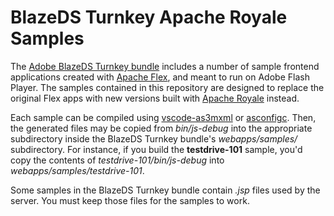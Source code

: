 # BlazeDS Turnkey Apache Royale Samples

The [Adobe BlazeDS Turnkey bundle](https://github.com/joshtynjala/blazeds-turnkey-archive) includes a number of sample frontend applications created with [Apache Flex](https://flex.apache.org/), and meant to run on Adobe Flash Player. The samples contained in this repository are designed to replace the original Flex apps with new versions built with [Apache Royale](https://royale.apache.org/) instead.

Each sample can be compiled using [vscode-as3mxml](https://marketplace.visualstudio.com/items?itemName=bowlerhatllc.vscode-as3mxml) or [asconfigc](https://npmjs.com/package/asconfigc). Then, the generated files may be copied from _bin/js-debug_ into the appropriate subdirectory inside the BlazeDS Turnkey bundle's _webapps/samples/_ subdirectory. For instance, if you build the **testdrive-101** sample, you'd copy the contents of _testdrive-101/bin/js-debug_ into _webapps/samples/testdrive-101_.

Some samples in the BlazeDS Turnkey bundle contain _.jsp_ files used by the server. You must keep those files for the samples to work.